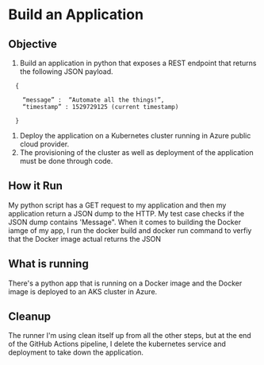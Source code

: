 # Build an Application

## Objective
1. Build an application in python that exposes a REST endpoint that returns the following JSON payload.

```
  {
  
    “message” :  “Automate all the things!”,
    “timestamp” : 1529729125 (current timestamp)
    
  }
```

1. Deploy the application on a Kubernetes cluster running in Azure public cloud provider. 
1. The provisioning of the cluster as well as deployment of the application must be done through code.

## How it Run
My python script has a GET request to my application and then my application return a JSON dump to the HTTP. My test case checks if the JSON dump contains 'Message". When it comes to building the Docker iamge of my app, I run the docker build and docker run command to verfiy that the Docker image actual returns the JSON  

## What is running
There's a python app that is running on a Docker image and the Docker image is deployed to an AKS cluster in Azure.

## Cleanup
The runner I'm using clean itself up from all the other steps, but at the end of the GitHub Actions pipeline, I delete the kubernetes service and deployment to take down the application.
